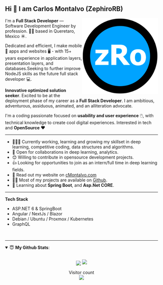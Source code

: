 ## Hi 👋 I am Carlos Montalvo (ZephiroRB)
<img src="https://raw.githubusercontent.com/ZephiroRB/ZephiroRB/master/zro.gif" width="250" align = "right">

I'm a **Full Stack Developer** — Software Development Engineer by profession. 🐱‍💻 based in Queretaro, Mexico ☀️. 

Dedicated and efficient, I make mobile 📱 apps and websites 🖥️ - with 15+ years experience in application layers, presentation layers, and databases.Seeking to further improve NodeJS skills as the future full stack developer 💻.

**Innovative optimized solution seeker**. Excited to be at the deployment phase of my career as a **Full Stack Developer**. I am ambitious, adventurous, assiduous, animated, and an alliteration advocate.

I'm a coding passionate focused on **usability and user experience** 🖱️,  with technical knowledge to create cool digital experiences. Interested in tech and **OpenSource** ❤️

---

- 👨🏽‍💻 Currently working, learning and growing my skillset in deep learning, competitive coding, data structures and algorithms.
- 🤝 Open for collaborations in deep learning, analytics.
- 😊 Willing to contribute in opensource development projects.
- 👍 Looking for opportunities to join as an intern/full time in deep learning fields.
- 💬 Read out my website on [cMontalvo.com](https://cmontalvo.com)
- 👨‍💻 Most of my projects are available on <a href="https://github.com/ZephiroRB?tab=repositories">Github</a>.
- 🧐 Learning about <strong>Spring Boot</strong>, and <strong>Asp.Net CORE</strong>.

---

<b>Tech Stack</b>

- ASP.NET 6 & SpringBoot
- Angular / NextJs / Blazor
- Debian / Ubuntu / Proxmox / Kubernetes 
- GraphQL
<br>

---

<details open>
 <summary> 😇 <b>My Github Stats</b>: </summary>

<br>

<p align = "center">
  <img src = "https://github-readme-stats.vercel.app/api?username=ZephiroRB&show_icons=true&theme=radical&line_height=29&hide=stars&count_private=true&sssssssss=5" style="vertical-align:middle">
  <img src = "https://github-readme-stats.vercel.app/api/top-langs/?username=ZephiroRB&hide=html,SCSS,javascript,css,Objective-C&theme=tokyonight&layout=compact&count_private=true&s1232323">
</p>

</details>


<p align="center">
  Visitor count<br>
  <img src="https://profile-counter.glitch.me/ZephiroRB/count.svg" />
</p>
